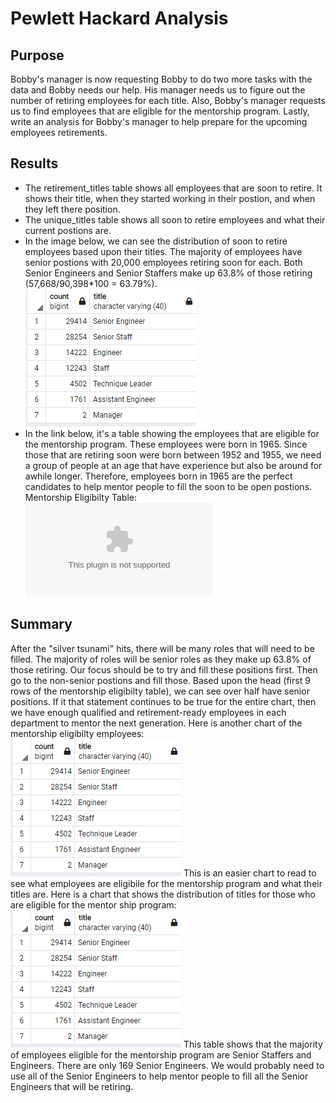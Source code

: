 # Pewlett Hackard Analysis
## Purpose
Bobby's manager is now requesting Bobby to do two more tasks with the data and Bobby needs our help. His manager needs us to figure out the number of retiring employees for each title. Also, Bobby's manager requests us to find employees that are eligible for the mentorship program. Lastly, write an analysis for Bobby's manager to help prepare for the upcoming employees retirements.
## Results
- The retirement_titles table shows all employees that are soon to retire. It shows their title, when they started working in their postion, and when they left there position.
- The unique_titles table shows all soon to retire employees and what their current postions are.
- In the image below, we can see the distribution of soon to retire employees based upon their titles. The majority of employees have senior postions with 20,000 employees  retiring soon for each. Both Senior Engineers and Senior Staffers make up 63.8% of those retiring (57,668/90,398*100 = 63.79%).\
![Retiring Titles](Images/retiring_titles.PNG)
- In the link below, it's a table showing the employees that are eligible for the mentorship program. These employees were born in 1965. Since those that are retiring soon were born between 1952 and 1955, we need a group of people at an age that have experience but also be around for awhile longer. Therefore, employees born in 1965 are the perfect candidates to help mentor people to fill the soon to be open postions.
Mentorship Eligibilty Table: ![Mentorship_Eligibilty](Data/mentorship_eligibilty.csv)
## Summary
After the "silver tsunami" hits, there will be many roles that will need to be filled. The majority of roles will be senior roles as they make up 63.8% of those retiring. Our focus should be to try and fill these positions first. Then go to the non-senior postions and fill those. Based upon the head (first 9 rows of the mentorship eligibilty table), we can see over half have senior positions. If it that statement continues to be true for the entire chart, then we have enough qualified and retirement-ready employees in each department to mentor the next generation. Here is another chart of the mentorship eligibilty employees:\
![Mentorship Employees](Images/retiring_titles.PNG)
This is an easier chart to read to see what employees are eligibile for the mentorship program and what their titles are.
Here is a chart that shows the distribution of titles for those who are eligible for the mentor ship program:
![Mentorship Titles](Images/retiring_titles.PNG)
This table shows that the majority of employees eligible for the mentorship program are Senior Staffers and Engineers. There are only 169 Senior Engineers. We would probably need to use all of the Senior Engineers to help mentor people to fill all the Senior Engineers that will be retiring.
